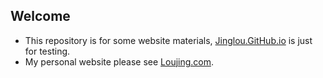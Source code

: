 Welcome
---------
* This repository is for some website materials, [Jinglou.GitHub.io](http://jinglou.github.io "Jinglou.GitHub.io") is just for testing.
* My personal website please see [Loujing.com](http://www.loujing.com "Loujing.com").



